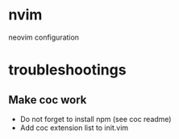 # nvim
neovim configuration

# troubleshootings

## Make coc work

- Do not forget to install npm (see coc readme)
- Add coc extension list to init.vim
